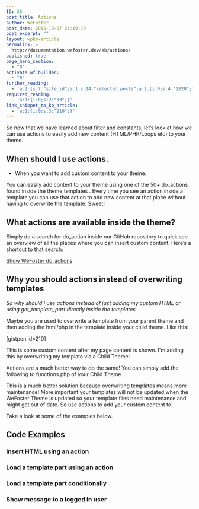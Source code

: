 ```yaml
---
ID: 26
post_title: Actions
author: WeFoster
post_date: 2015-10-07 21:19:19
post_excerpt: ""
layout: wpkb-article
permalink: >
  http://documentation.wefoster.dev/kb/actions/
published: true
page_hero_section:
  - "0"
activate_wf_builder:
  - "0"
further_reading:
  - 'a:2:{s:7:"site_id";i:1;s:14:"selected_posts";a:2:{i:0;s:4:"2820";i:1;s:4:"1271";}}'
required_reading:
  - 'a:1:{i:0;s:2:"33";}'
link_snippet_to_kb_article:
  - 'a:1:{i:0;s:3:"210";}'
---
```

So now that we have learned about filter and constants, let’s look at how we can use actions to easily add new content (HTML/PHP/Loops etc) to your theme.
<h2>When should I use actions.</h2>
<ul>
	<li>When you want to add custom content to your theme.</li>
</ul>
You can easily add content to your theme using one of the 50+ do_actions found inside the theme templates . Every time you see an action inside a template you can use that action to add new content at that place without having to overwrite the template. Sweet!
<h2>What actions are available inside the theme?</h2>
Simply do a search for do_action inside our GitHub repository to quick see an overview of all the places where you can insert custom content. Here’s a shortcut to that search:

<a href="https://github.com/WeFoster/wefoster/search?utf8=%E2%9C%93&amp;q=do_action">Show WeFoster do_actions</a>
<h2>Why you should actions instead of overwriting templates</h2>
<em>So why should I use actions instead of just adding my custom HTML or using get_template_part directly inside the templates</em>

Maybe you are used to overwrite a template from your parent theme and then adding the html/php in the template inside your child theme. Like this:

[gistpen id=210]

This is some custom content after my page content is shown. I'm adding this by overwriting my template via a Child Theme!

Actions are a much better way to do the same! You can simply add the following to functions.php of your Child Theme.

This is a much better solution because overwriting templates means more maintenance! More important your templates will not be updated when the WeFoster Theme is updated so your template files need maintenance and might get out of date. So use actions to add your custom content to.

Take a look at some of the examples below.
<h2>Code Examples</h2>
<h3>Insert HTML using an action</h3>
<h3>Load a template part using an action</h3>
<h3>Load a template part conditionally</h3>
<h3>Show message to a logged in user</h3>
